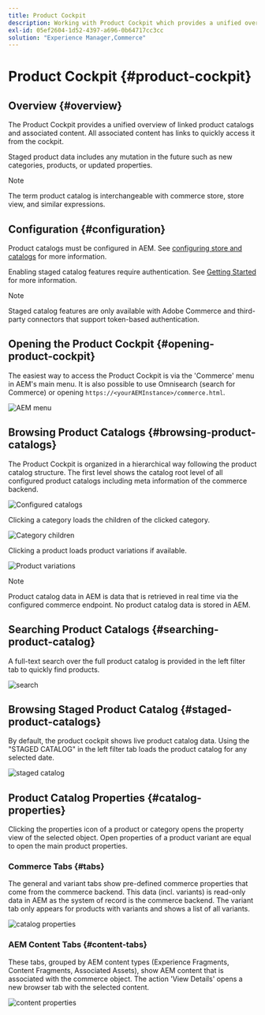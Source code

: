 ```yaml
---
title: Product Cockpit
description: Working with Product Cockpit which provides a unified overview of linked product catalogs and associated content.
exl-id: 05ef2604-1d52-4397-a696-0b64717cc3cc
solution: "Experience Manager,Commerce"
---
```

# Product Cockpit {#product-cockpit}

## Overview {#overview}

The Product Cockpit provides a unified overview of linked product catalogs and associated content. All associated content has links to quickly access it from the cockpit. 

Staged product data includes any mutation in the future such as new categories, products, or updated properties.

>[!NOTE]
>
>The term product catalog is interchangeable with commerce store, store view, and similar expressions.

## Configuration {#configuration}

Product catalogs must be configured in AEM. See [configuring store and catalogs](/help/commerce/cif/getting-started.md#catalog) for more information.

Enabling staged catalog features require authentication. See [Getting Started](/help/commerce/cif/getting-started.md) for more information.

>[!NOTE]
>
>Staged catalog features are only available with Adobe Commerce and third-party connectors that support token-based authentication.

## Opening the Product Cockpit {#opening-product-cockpit}

The easiest way to access the Product Cockpit is via the 'Commerce' menu in AEM's main menu. It is also possible to use Omnisearch (search for Commerce) or opening `https://<yourAEMInstance>/commerce.html`.

![AEM menu](/help/commerce/cif/assets/aem-menu.png)

## Browsing Product Catalogs {#browsing-product-catalogs}

The Product Cockpit is organized in a hierarchical way following the product catalog structure. The first level shows the catalog root level of all configured product catalogs including meta information of the commerce backend.

![Configured catalogs](/help/commerce/cif/assets/catalog-overview.png)

Clicking a category loads the children of the clicked category.

![Category children](/help/commerce/cif/assets/catalog-category-children.png)

Clicking a product loads product variations if available.

![Product variations](/help/commerce/cif/assets/catalog-product-variation.png)

>[!NOTE]
>
>Product catalog data in AEM is data that is retrieved in real time via the configured commerce endpoint. No product catalog data is stored in AEM.

## Searching Product Catalogs {#searching-product-catalog}

A full-text search over the full product catalog is provided in the left filter tab to quickly find products.

![search](/help/commerce/cif/assets/search-cockpit.png)

## Browsing Staged Product Catalog {#staged-product-catalogs}

By default, the product cockpit shows live product catalog data. Using the "STAGED CATALOG" in the left filter tab loads the product catalog for any selected date.

![staged catalog](/help/commerce/cif/assets/staged-cockpit.png)

## Product Catalog Properties {#catalog-properties}

Clicking the properties icon of a product or category opens the property view of the selected object. Open properties of a product variant are equal to open the main product properties.

### Commerce Tabs {#tabs}

The general and variant tabs show pre-defined commerce properties that come from the commerce backend. This data (incl. variants) is read-only data in AEM as the system of record is the commerce backend. The variant tab only appears for products with variants and shows a list of all variants.

![catalog properties](/help/commerce/cif/assets/catalog-properties.png)

### AEM Content Tabs {#content-tabs}

These tabs, grouped by AEM content types (Experience Fragments, Content Fragments, Associated Assets), show AEM content that is associated with the commerce object. The action 'View Details' opens a new browser tab with the selected content.

![content properties](/help/commerce/cif/assets/content-properties.png)
